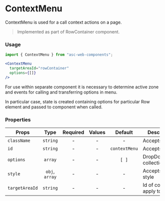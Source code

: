 # ContextMenu

ContextMenu is used for a call context actions on a page.

> Implemented as part of RowContainer component.

### Usage

```js
import { ContextMenu } from "asc-web-components";
```

```jsx
<ContextMenu 
  targetAreaId="rowContainer" 
  options={[]} 
/>
```

For use within separate component it is necessary to determine active zone and events for calling and transferring options in menu.

In particular case, state is created containing options for particular Row element and passed to component when called.

### Properties

| Props          |      Type      | Required | Values |    Default    | Description              |
| -------------- | :------------: | :------: | :----: | :-----------: | ------------------------ |
| `className`    |    `string`    |    -     |   -    |       -       | Accepts class            |
| `id`           |    `string`    |    -     |   -    | `contextMenu` | Accepts id               |
| `options`      |    `array`     |    -     |   -    |     `[ ]`     | DropDownItems collection |
| `style`        | `obj`, `array` |    -     |   -    |       -       | Accepts css style        |
| `targetAreaId` |    `string`    |    -     |   -    |       -       | Id of container apply to |
